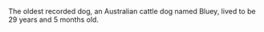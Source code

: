 The oldest recorded dog, an Australian cattle dog named Bluey, lived to be 29 years and 5 months old.
